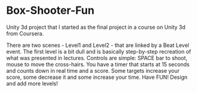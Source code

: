 # Box-Shooter-Fun
Unity 3d project that I started as the final project in a course on Unity 3d from Coursera.

There are two scenes - Level1 and Level2 - that are linked by a Beat Level event. The first level is a bit dull and is basically step-by-step recreation of what was presented in lectures.
Controls are simple: SPACE bar to shoot, mouse to move the cross-hairs. You have a timer that starts at 15 seconds and counts down in real time and a score. Some targets increase your score, some decrease it and some increase your time.
Have FUN! Design and add more levels!
